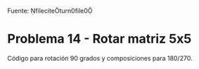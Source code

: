 Fuente: fileciteturn0file0

# Problema 14 - Rotar matriz 5x5

Código para rotación 90 grados y composiciones para 180/270.

